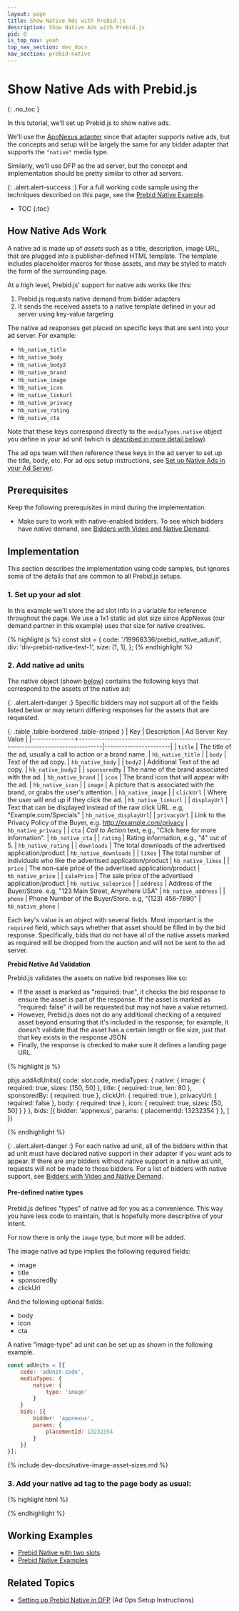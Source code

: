 ```yaml
---
layout: page
title: Show Native Ads with Prebid.js
description: Show Native Ads with Prebid.js
pid: 0
is_top_nav: yeah
top_nav_section: dev_docs
nav_section: prebid-native
---
```


<div class="bs-docs-section" markdown="1">

# Show Native Ads with Prebid.js
{: .no_toc }

In this tutorial, we'll set up Prebid.js to show native ads.

We'll use the [AppNexus adapter]({{site.github.url}}/dev-docs/bidders.html#appnexus) since that adapter supports native ads, but the concepts and setup will be largely the same for any bidder adapter that supports the `"native"` media type.

Similarly, we'll use DFP as the ad server, but the concept and implementation should be pretty similar to other ad servers.

{: .alert.alert-success :}
For a full working code sample using the techniques described on this page, see the [Prebid Native Example]({{site.github.url}}/examples/native/native-demo.html).

* TOC
{:toc}

## How Native Ads Work

A native ad is made up of *assets* such as a title, description, image URL, that are plugged into a publisher-defined HTML template.  The template includes placeholder macros for those assets, and may be styled to match the form of the surrounding page.

At a high level, Prebid.js' support for native ads works like this:

1. Prebid.js requests native demand from bidder adapters
2. It sends the received assets to a native template defined in your ad server using key-value targeting

The native ad responses get placed on specific keys that are sent into your ad server. For example:

+ `hb_native_title`
+ `hb_native_body`
+ `hb_native_body2`
+ `hb_native_brand`
+ `hb_native_image`
+ `hb_native_icon`
+ `hb_native_linkurl`
+ `hb_native_privacy`
+ `hb_native_rating`
+ `hb_native_cta`

Note that these keys correspond directly to the `mediaTypes.native` object you define in your ad unit (which is [described in more detail below](#native-ad-keys)).

The ad ops team will then reference these keys in the ad server to set up the title, body, etc.  For ad ops setup instructions, see [Set up Native Ads in your Ad Server]({{site.github.url}}/adops/setting-up-prebid-native-in-dfp.html).

## Prerequisites

Keep the following prerequisites in mind during the implementation:

+ Make sure to work with native-enabled bidders. To see which bidders have native demand, see [Bidders with Video and Native Demand]({{site.baseurl}}/dev-docs/bidders.html#bidders-with-video-and-native-demand).

## Implementation

This section describes the implementation using code samples, but ignores some of the details that are common to all Prebid.js setups.  <!-- For full working example code, see the [Prebid Native example]({{site.github.url}}/dev-docs/examples/show-native-ads.html). -->

### 1. Set up your ad slot

In this example we'll store the ad slot info in a variable for reference throughout the page.  We use a 1x1 static ad slot size since AppNexus (our demand partner in this example) uses that size for native creatives.

{% highlight js %}
const slot = {
    code: '/19968336/prebid_native_adunit',
    div: 'div-prebid-native-test-1',
    size: [1, 1],
};
{% endhighlight %}

<a name="native-ad-keys" />

### 2. Add native ad units

The native object (shown [below](#native-object)) contains the following keys that correspond to the assets of the native ad:

{: .alert.alert-danger :}
Specific bidders may not support all of the fields listed below or may return differing responses for the assets that are requested.

{: .table .table-bordered .table-striped }
| Key           | Description                                                                          | Ad Server Key Value   |
|---------------+--------------------------------------------------------------------------------------|-----------------------|
| `title`       | The title of the ad, usually a call to action or a brand name.                       | `hb_native_title`     |
| `body`        | Text of the ad copy.                                                                 | `hb_native_body`      |
| `body2`       | Additional Text of the ad copy.                                                      | `hb_native_body2`     | 
| `sponsoredBy` | The name of the brand associated with the ad.                                        | `hb_native_brand`     |
| `icon`        | The brand icon that will appear with the ad.                                         | `hb_native_icon`      |
| `image`       | A picture that is associated with the brand, or grabs the user's attention.          | `hb_native_image`     |
| `clickUrl`    | Where the user will end up if they click the ad.                                     | `hb_native_linkurl`   |
| `displayUrl`  | Text that can be displayed instead of the raw click URL. e.g, "Example.com/Specials" | `hb_native_displayUrl`|
| `privacyUrl`  | Link to the Privacy Policy of the Buyer, e.g. http://example.com/privacy             | `hb_native_privacy`   |
| `cta`         | *Call to Action* text, e.g., "Click here for more information".                      | `hb_native_cta`       |
| `rating`      | Rating information, e.g., "4" out of 5.                                              | `hb_native_rating`    |
| `downloads`   | The total downloads of the advertised application/product                            | `hb_native_downloads` |
| `likes`       | The total number of individuals who like the advertised application/product          | `hb_native_likes`     |
| `price`       | The non-sale price of the advertised application/product                             | `hb_native_price`     |
| `salePrice`   | The sale price of the advertised application/product                                 | `hb_native_saleprice` |
| `address`     | Address of the Buyer/Store. e.g, "123 Main Street, Anywhere USA"                     | `hb_native_address`   |
| `phone`       | Phone Number of the Buyer/Store. e.g, "(123) 456-7890"                               | `hb_native_phone`     |


Each key's value is an object with several fields.  Most important is the `required` field, which says whether that asset should be filled in by the bid response.  Specifically, bids that do not have all of the native assets marked as required will be dropped from the auction and will not be sent to the ad server.

<div class="alert alert-warning">
  <strong>Prebid Native Ad Validation</strong>
  <p>
   Prebid.js validates the assets on native bid responses like so:
  <ul>
      <li>
       If the asset is marked as "required: true", it checks the bid response to ensure the asset is part of the response. If the asset is marked as "required: false" it will be requested but may not have a value returned.
      </li>
      <li>
       However, Prebid.js does not do any additional checking of a required asset beyond ensuring that it's included in the response; for example, it doesn't validate that the asset has a certain length or file size, just that that key exists in the response JSON
      </li>
      <li>
       Finally, the response is checked to make sure it defines a landing page URL.
      </li>
    </ul>
  </p>
</div>

<a name="native-object" />

{% highlight js %}

pbjs.addAdUnits({
    code: slot.code,
    mediaTypes: {
        native: {
            image: {
                required: true,
                sizes: [150, 50]
            },
            title: {
                required: true,
                len: 80
            },
            sponsoredBy: {
                required: true
            },
            clickUrl: {
                required: true
            },
            privacyUrl: {
                required: false
            },
            body: {
                required: true
            },
            icon: {
                required: true,
                sizes: [50, 50]
            }
        }
    },
    bids: [{
        bidder: 'appnexus',
        params: {
            placementId: 13232354
        }
    }, ]
})

{% endhighlight %}

{: .alert.alert-danger :}
For each native ad unit, all of the bidders within that ad unit must have declared native support in their adapter if you want ads to appear.  If there are any bidders without native support in a native ad unit, requests will not be made to those bidders.  For a list of bidders with native support, see [Bidders with Video and Native Demand]({{site.baseurl}}/dev-docs/bidders.html#bidders-with-video-and-native-demand).

#### Pre-defined native types

Prebid.js defines "types" of native ad for you as a convenience. This way you have less code to maintain, that is hopefully more descriptive of your intent.

For now there is only the `image` type, but more will be added.

The image native ad type implies the following required fields:

+ image
+ title
+ sponsoredBy
+ clickUrl

And the following optional fields:

+ body
+ icon
+ cta

A native "image-type" ad unit can be set up as shown in the following example.

```javascript
const adUnits = [{
    code: 'adUnit-code',
    mediaTypes: {
        native: {
            type: 'image'
        }
    }
    bids: [{
        bidder: 'appnexus',
        params: {
            placementId: 13232354
        }
    }]
}];
```

{% include dev-docs/native-image-asset-sizes.md %}

### 3. Add your native ad tag to the page body as usual:

{% highlight html %}
<div id="div-prebid-native-test-1">
    <script>
        googletag.cmd.push(function() {
            googletag.display('div-prebid-native-test-1');
        });
    </script>
</div>
{% endhighlight %}

## Working Examples

+ [Prebid Native with two slots]({{site.github.url}}/examples/native/native-demo.html)
+ [Prebid Native Examples]({{site.github.url}}/examples/native)

## Related Topics

+ [Setting up Prebid Native in DFP]({{site.github.url}}/adops/setting-up-prebid-native-in-dfp.html) (Ad Ops Setup Instructions)

</div>
